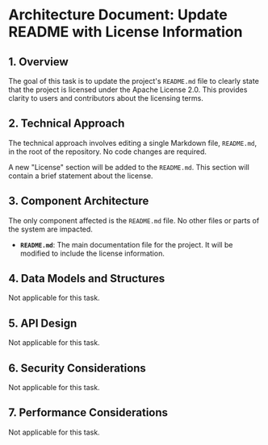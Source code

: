 # Architecture Document: Update README with License Information

## 1. Overview

The goal of this task is to update the project's `README.md` file to clearly state that the project is licensed under the Apache License 2.0. This provides clarity to users and contributors about the licensing terms.

## 2. Technical Approach

The technical approach involves editing a single Markdown file, `README.md`, in the root of the repository. No code changes are required.

A new "License" section will be added to the `README.md`. This section will contain a brief statement about the license.

## 3. Component Architecture

The only component affected is the `README.md` file. No other files or parts of the system are impacted.

- **`README.md`**: The main documentation file for the project. It will be modified to include the license information.

## 4. Data Models and Structures

Not applicable for this task.

## 5. API Design

Not applicable for this task.

## 6. Security Considerations

Not applicable for this task.

## 7. Performance Considerations

Not applicable for this task.